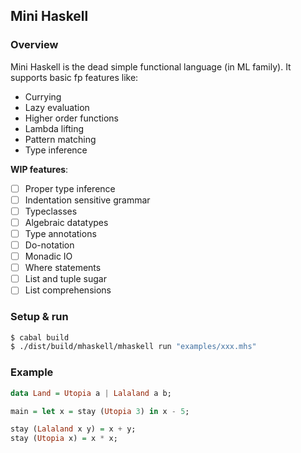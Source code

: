 ## Mini Haskell

### Overview

Mini Haskell is the dead simple functional language (in ML family). It supports basic fp features like:

- Currying
- Lazy evaluation
- Higher order functions
- Lambda lifting
- Pattern matching
- Type inference

**WIP features**:

- [ ] Proper type inference
- [ ] Indentation sensitive grammar
- [ ] Typeclasses
- [ ] Algebraic datatypes
- [ ] Type annotations
- [ ] Do-notation
- [ ] Monadic IO
- [ ] Where statements
- [ ] List and tuple sugar
- [ ] List comprehensions

### Setup & run

```bash
$ cabal build
$ ./dist/build/mhaskell/mhaskell run "examples/xxx.mhs"
```

### Example

```haskell
data Land = Utopia a | Lalaland a b;

main = let x = stay (Utopia 3) in x - 5;

stay (Lalaland x y) = x + y;
stay (Utopia x) = x * x;
```
